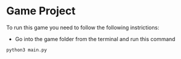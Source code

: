 # Game Project

To run this game you need to follow the following instrictions:

- Go into the game folder from the terminal and run this command
```sh
python3 main.py
```